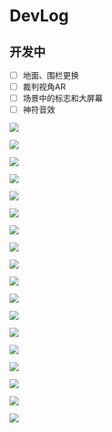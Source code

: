﻿# DevLog

## 开发中

- [ ] 地面、围栏更换
- [ ] 裁判视角AR
- [ ] 场景中的标志和大屏幕
- [ ] 神符音效

![](Images/Version060421A.png)

![](Images/Version060321.png)

![](Images/Version053021.png)

![](Images/Version052921.png)

![](Images/Version052821B.png)

![](Images/Version052821.png)

![](Images/Version052621A.png)

![](Images/Version052621.png)

![](Images/Version052521A.png)

![](Images/Version052521.png)

![](Images/Version052421.png)

![](Images/Version052321.png)

![](Images/Version042321.png)

![](Images/Version042021.png)

![](Images/Version041821B.png)

![](Images/Version041821A.png)

![](Images/Version041721.png)

![](Images/Version041621.png)
